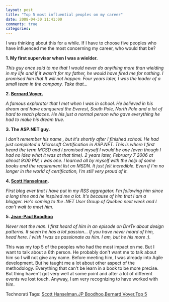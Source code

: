 ```yaml
---
layout: post
title: "Top 5 most influential peoples on my career"
date: 2008-04-30 11:41:00
comments: true
categories: 
---
```


<p>I was thinking about this for a while. If I have to choose five peoples who have influenced me the most concerning my career, who would that be?</p>
<p><strong>1. My first supervisor when I was a wielder.</strong></p>
<p><em>This guy once said to me that I would never do anything more than wielding in my life and if it wasn't for my father, he would have fired me for nothing. I promised him that It will not happen. Four years later, I was the leader of a small team in the company. Take that...</em></p>
<p><strong>2. <a href="http://www.bernard-voyer.com/index_en.html">Bernard Voyer.</a></strong></p>
<p><em>A famous explorator that I met when I was in school. He believed in his dream and have conquered the Everest, South Pole, North Pole and a lot of hard to reach places. He his just a normal person who gave everything he had to make his dream true.</em></p>
<p><strong>3. The ASP.NET guy.</strong></p>
<p><em>I don't remember his name , but it's shortly after I finished school. He had just completed a Microsoft Certification in ASP.NET. This is where I first heard the term MCSD and I promised myself I would be one (even though I had no idea what it was at that time). 2 years later, February 7 2006 at almost 9:00 PM, I was one. I learned all by myself with the help of some books and the requirement list on MSDN. It just felt incredible. Even if I'm no longer in the world of certification, I'm still very proud of it.</em></p>
<p><strong>4. <a href="http://www.hanselman.com/blog/">Scott Hanselman</a>.</strong></p>
<p><em>First blog ever that I have put in my RSS aggregator. I'm following him since a long time and he inspired me a lot. It's because of him that I am a blogger. He's coming to the .NET User Group of Qu&eacute;bec next week and I can't wait to meet him.</em></p>
<p><strong>5. <a href="http://www.jpboodhoo.com/blog/">Jean-Paul Boodhoo</a></strong></p>
<p><em>Never met the man. I first heard of him in an episode on DnrTv about design patterns. It seem he has a lot passion... If you have never heard of him, head here. I wish I was as passionate as him. I am, but he his more :).</em></p>
<p>This was my top 5 of the peoples who had the most impact on me. But I want to talk about a 6th person. He probably don't want me to talk about him so I will not give any name. Before meeting him, I was already into Agile development. But he taught me a lot about other aspect of the methodology. Everything that can't be learn in a book to be more precise. But thing haven't got very well at some point and after a lot of different events we lost touch. Anyway, I am very recognizing to have worked with him.</p>
<div id="scid:0767317B-992E-4b12-91E0-4F059A8CECA8:1bf27263-ce38-4b0e-88e6-5e9d6a2dcf00" class="wlWriterSmartContent" style="display: inline; margin: 0; padding: 0;">Technorati Tags: <a rel="tag" href="http://technorati.com/tags/Scott%20Hanselman">Scott Hanselman</a>,<a rel="tag" href="http://technorati.com/tags/JP%20Boodhoo">JP Boodhoo</a>,<a rel="tag" href="http://technorati.com/tags/Bernard%20Voyer">Bernard Voyer</a>,<a rel="tag" href="http://technorati.com/tags/Top%205">Top 5</a></div>